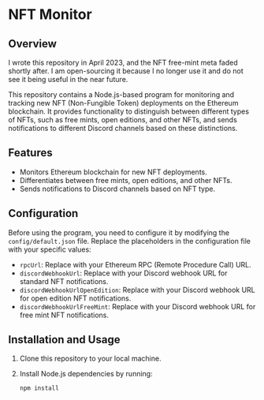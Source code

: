 # NFT Monitor

## Overview

I wrote this repository in April 2023, and the NFT free-mint meta faded shortly after. I am open-sourcing it because I no longer use it and do not see it being useful in the near future.

This repository contains a Node.js-based program for monitoring and tracking new NFT (Non-Fungible Token) deployments on the Ethereum blockchain. It provides functionality to distinguish between different types of NFTs, such as free mints, open editions, and other NFTs, and sends notifications to different Discord channels based on these distinctions.

## Features

- Monitors Ethereum blockchain for new NFT deployments.
- Differentiates between free mints, open editions, and other NFTs.
- Sends notifications to Discord channels based on NFT type.

## Configuration

Before using the program, you need to configure it by modifying the `config/default.json` file. Replace the placeholders in the configuration file with your specific values:

- `rpcUrl`: Replace with your Ethereum RPC (Remote Procedure Call) URL.
- `discordWebhookUrl`: Replace with your Discord webhook URL for standard NFT notifications.
- `discordWebhookUrlOpenEdition`: Replace with your Discord webhook URL for open edition NFT notifications.
- `discordWebhookUrlFreeMint`: Replace with your Discord webhook URL for free mint NFT notifications.

## Installation and Usage

1. Clone this repository to your local machine.

2. Install Node.js dependencies by running:

   ```bash
   npm install
